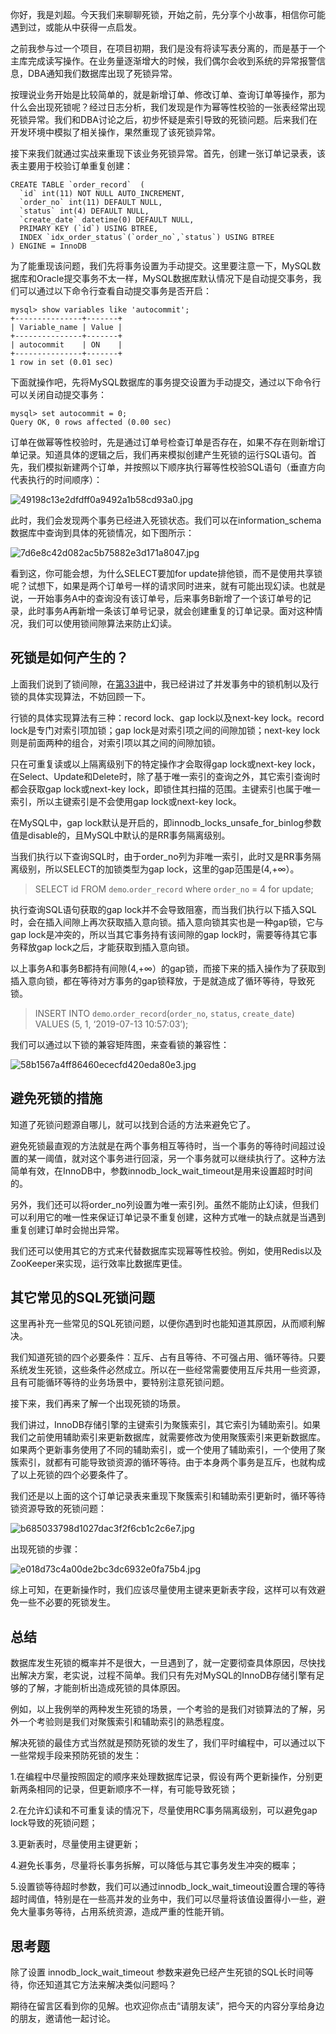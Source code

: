你好，我是刘超。今天我们来聊聊死锁，开始之前，先分享个小故事，相信你可能遇到过，或能从中获得一点启发。

之前我参与过一个项目，在项目初期，我们是没有将读写表分离的，而是基于一个主库完成读写操作。在业务量逐渐增大的时候，我们偶尔会收到系统的异常报警信息，DBA通知我们数据库出现了死锁异常。

按理说业务开始是比较简单的，就是新增订单、修改订单、查询订单等操作，那为什么会出现死锁呢？经过日志分析，我们发现是作为幂等性校验的一张表经常出现死锁异常。我们和DBA讨论之后，初步怀疑是索引导致的死锁问题。后来我们在开发环境中模拟了相关操作，果然重现了该死锁异常。

接下来我们就通过实战来重现下该业务死锁异常。首先，创建一张订单记录表，该表主要用于校验订单重复创建：

``````````
CREATE TABLE `order_record`  (
  `id` int(11) NOT NULL AUTO_INCREMENT,
  `order_no` int(11) DEFAULT NULL,
  `status` int(4) DEFAULT NULL,
  `create_date` datetime(0) DEFAULT NULL,
  PRIMARY KEY (`id`) USING BTREE,
  INDEX `idx_order_status`(`order_no`,`status`) USING BTREE
) ENGINE = InnoDB
``````````

为了能重现该问题，我们先将事务设置为手动提交。这里要注意一下，MySQL数据库和Oracle提交事务不太一样，MySQL数据库默认情况下是自动提交事务，我们可以通过以下命令行查看自动提交事务是否开启：

``````````
mysql> show variables like 'autocommit';
+---------------+-------+
| Variable_name | Value |
+---------------+-------+
| autocommit    | ON    |
+---------------+-------+
1 row in set (0.01 sec)
``````````

下面就操作吧，先将MySQL数据库的事务提交设置为手动提交，通过以下命令行可以关闭自动提交事务：

``````````
mysql> set autocommit = 0;
Query OK, 0 rows affected (0.00 sec)
``````````

订单在做幂等性校验时，先是通过订单号检查订单是否存在，如果不存在则新增订单记录。知道具体的逻辑之后，我们再来模拟创建产生死锁的运行SQL语句。首先，我们模拟新建两个订单，并按照以下顺序执行幂等性校验SQL语句（垂直方向代表执行的时间顺序）：

![49198c13e2dfdff0a9492a1b58cd93a0.jpg][]

此时，我们会发现两个事务已经进入死锁状态。我们可以在information\_schema数据库中查询到具体的死锁情况，如下图所示：

![7d6e8c42d082ac5b75882e3d171a8047.jpg][]

看到这，你可能会想，为什么SELECT要加for update排他锁，而不是使用共享锁呢？试想下，如果是两个订单号一样的请求同时进来，就有可能出现幻读。也就是说，一开始事务A中的查询没有该订单号，后来事务B新增了一个该订单号的记录，此时事务A再新增一条该订单号记录，就会创建重复的订单记录。面对这种情况，我们可以使用锁间隙算法来防止幻读。

## 死锁是如何产生的？

上面我们说到了锁间隙，在[第33讲][33]中，我已经讲过了并发事务中的锁机制以及行锁的具体实现算法，不妨回顾一下。

行锁的具体实现算法有三种：record lock、gap lock以及next-key lock。record lock是专门对索引项加锁；gap lock是对索引项之间的间隙加锁；next-key lock则是前面两种的组合，对索引项以其之间的间隙加锁。

只在可重复读或以上隔离级别下的特定操作才会取得gap lock或next-key lock，在Select、Update和Delete时，除了基于唯一索引的查询之外，其它索引查询时都会获取gap lock或next-key lock，即锁住其扫描的范围。主键索引也属于唯一索引，所以主键索引是不会使用gap lock或next-key lock。

在MySQL中，gap lock默认是开启的，即innodb\_locks\_unsafe\_for\_binlog参数值是disable的，且MySQL中默认的是RR事务隔离级别。

当我们执行以下查询SQL时，由于order\_no列为非唯一索引，此时又是RR事务隔离级别，所以SELECT的加锁类型为gap lock，这里的gap范围是(4,+∞）。

> SELECT id FROM `demo`.`order_record` where `order_no` = 4 for update;

执行查询SQL语句获取的gap lock并不会导致阻塞，而当我们执行以下插入SQL时，会在插入间隙上再次获取插入意向锁。插入意向锁其实也是一种gap锁，它与gap lock是冲突的，所以当其它事务持有该间隙的gap lock时，需要等待其它事务释放gap lock之后，才能获取到插入意向锁。

以上事务A和事务B都持有间隙(4,+∞）的gap锁，而接下来的插入操作为了获取到插入意向锁，都在等待对方事务的gap锁释放，于是就造成了循环等待，导致死锁。

> INSERT INTO `demo`.`order_record`(`order_no`, `status`, `create_date`) VALUES (5, 1, ‘2019-07-13 10:57:03’);

我们可以通过以下锁的兼容矩阵图，来查看锁的兼容性：

![58b1567a4ff86460ececfd420eda80e3.jpg][]

## 避免死锁的措施

知道了死锁问题源自哪儿，就可以找到合适的方法来避免它了。

避免死锁最直观的方法就是在两个事务相互等待时，当一个事务的等待时间超过设置的某一阈值，就对这个事务进行回滚，另一个事务就可以继续执行了。这种方法简单有效，在InnoDB中，参数innodb\_lock\_wait\_timeout是用来设置超时时间的。

另外，我们还可以将order\_no列设置为唯一索引列。虽然不能防止幻读，但我们可以利用它的唯一性来保证订单记录不重复创建，这种方式唯一的缺点就是当遇到重复创建订单时会抛出异常。

我们还可以使用其它的方式来代替数据库实现幂等性校验。例如，使用Redis以及ZooKeeper来实现，运行效率比数据库更佳。

## 其它常见的SQL死锁问题

这里再补充一些常见的SQL死锁问题，以便你遇到时也能知道其原因，从而顺利解决。

我们知道死锁的四个必要条件：互斥、占有且等待、不可强占用、循环等待。只要系统发生死锁，这些条件必然成立。所以在一些经常需要使用互斥共用一些资源，且有可能循环等待的业务场景中，要特别注意死锁问题。

接下来，我们再来了解一个出现死锁的场景。

我们讲过，InnoDB存储引擎的主键索引为聚簇索引，其它索引为辅助索引。如果我们之前使用辅助索引来更新数据库，就需要修改为使用聚簇索引来更新数据库。如果两个更新事务使用了不同的辅助索引，或一个使用了辅助索引，一个使用了聚簇索引，就都有可能导致锁资源的循环等待。由于本身两个事务是互斥，也就构成了以上死锁的四个必要条件了。

我们还是以上面的这个订单记录表来重现下聚簇索引和辅助索引更新时，循环等待锁资源导致的死锁问题：

![b685033798d1027dac3f2f6cb1c2c6e7.jpg][]

出现死锁的步骤：

![e018d73c4a00de2bc3dc6932e0fa75b4.jpg][]

综上可知，在更新操作时，我们应该尽量使用主键来更新表字段，这样可以有效避免一些不必要的死锁发生。

## 总结

数据库发生死锁的概率并不是很大，一旦遇到了，就一定要彻查具体原因，尽快找出解决方案，老实说，过程不简单。我们只有先对MySQL的InnoDB存储引擎有足够的了解，才能剖析出造成死锁的具体原因。

例如，以上我例举的两种发生死锁的场景，一个考验的是我们对锁算法的了解，另外一个考验则是我们对聚簇索引和辅助索引的熟悉程度。

解决死锁的最佳方式当然就是预防死锁的发生了，我们平时编程中，可以通过以下一些常规手段来预防死锁的发生：

1.在编程中尽量按照固定的顺序来处理数据库记录，假设有两个更新操作，分别更新两条相同的记录，但更新顺序不一样，有可能导致死锁；

2.在允许幻读和不可重复读的情况下，尽量使用RC事务隔离级别，可以避免gap lock导致的死锁问题；

3.更新表时，尽量使用主键更新；

4.避免长事务，尽量将长事务拆解，可以降低与其它事务发生冲突的概率；

5.设置锁等待超时参数，我们可以通过innodb\_lock\_wait\_timeout设置合理的等待超时阈值，特别是在一些高并发的业务中，我们可以尽量将该值设置得小一些，避免大量事务等待，占用系统资源，造成严重的性能开销。

## 思考题

除了设置 innodb\_lock\_wait\_timeout 参数来避免已经产生死锁的SQL长时间等待，你还知道其它方法来解决类似问题吗？

期待在留言区看到你的见解。也欢迎你点击“请朋友读”，把今天的内容分享给身边的朋友，邀请他一起讨论。


[49198c13e2dfdff0a9492a1b58cd93a0.jpg]: https://static001.geekbang.org/resource/image/49/a0/49198c13e2dfdff0a9492a1b58cd93a0.jpg
[7d6e8c42d082ac5b75882e3d171a8047.jpg]: https://static001.geekbang.org/resource/image/7d/47/7d6e8c42d082ac5b75882e3d171a8047.jpg
[33]: https://time.geekbang.org/column/article/114194
[58b1567a4ff86460ececfd420eda80e3.jpg]: https://static001.geekbang.org/resource/image/58/e3/58b1567a4ff86460ececfd420eda80e3.jpg
[b685033798d1027dac3f2f6cb1c2c6e7.jpg]: https://static001.geekbang.org/resource/image/b6/e7/b685033798d1027dac3f2f6cb1c2c6e7.jpg
[e018d73c4a00de2bc3dc6932e0fa75b4.jpg]: https://static001.geekbang.org/resource/image/e0/b4/e018d73c4a00de2bc3dc6932e0fa75b4.jpg

